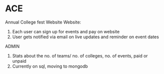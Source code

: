 # ACE
Annual College fest Website
Website:
1) Each user can sign up for events and pay on website
2) User gets notified via email on live updates and reminder on event dates

ADMIN
1) Stats about the no. of teams/ no. of colleges, no. of events, paid or unpaid
2) Currently on sql, moving to mongodb


